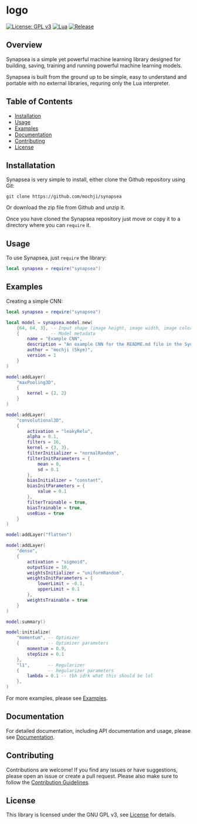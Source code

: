 # logo

[![License: GPL v3](https://img.shields.io/badge/License-GPLv3-blue.svg)](https://www.gnu.org/licenses/gpl-3.0)
[![Lua](https://img.shields.io/badge/Lua-5.4%2B-blueviolet)](https://www.lua.org/)
[![Release](https://img.shields.io/github/v/release/mochji/synapsea)](https://github.com/mochji/synapsea/releases)

## Overview

Synapsea is a simple yet powerful machine learning library designed for building, saving, training and running powerful machine learning models.

Synapsea is built from the ground up to be simple, easy to understand and portable with no external libraries, requring only the Lua interpreter.

## Table of Contents

 - [Installation](example.com)
 - [Usage](example.com)
 - [Examples](example.com)
 - [Documentation](example.com)
 - [Contributing](example.com)
 - [License](example.com)

## Installatation

Synapsea is very simple to install, either clone the Github repository using Git:

```
git clone https://github.com/mochji/synapsea
```

Or download the zip file from Github and unzip it.

Once you have cloned the Synapsea repository just move or copy it to a directory where you can `require` it.

## Usage

To use Synapsea, just `require` the library:

```lua
local synapsea = require("synapsea")
```

## Examples

Creating a simple CNN:

```lua
local synapsea = require("synapsea")

local model = synapsea.model.new(
    {64, 64, 3}, -- Input shape (image height, image width, image color channels)
    {            -- Model metadata
        name = "Example CNN",
        description = "An example CNN for the README.md file in the Synapsea Github repository.",
        author = "mochji (Skye)",
        version = 1
    }
)

model:addLayer(
    "maxPooling3D",
    {
        kernel = {2, 2}
    }
)

model:addLayer(
    "convolutional3D",
    {
        activation = "leakyRelu",
        alpha = 0.1,
        filters = 16,
        kernel = {3, 3},
        filterInitializer = "normalRandom",
        filterInitParameters = {
            mean = 0,
            sd = 0.1
        },
        biasInitializer = "constant",
        biasInitParameters = {
            value = 0.1
        },
        filterTrainable = true,
        biasTrainable = true,
        useBias = true
    }
)

model:addLayer("flatten")

model:addLayer(
    "dense",
    {
        activation = "sigmoid",
        outputSize = 10,
        weightsInitializer = "uniformRandom",
        weightsInitParameters = {
            lowerLimit = -0.1,
            upperLimit = 0.1
        },
        weightsTrainable = true
    }
)

model:summary()

model:initialize(
    "momentum", -- Optimizer
    {           -- Optimizer parameters
        momentum = 0.9,
        stepSize = 0.1
    },
    "l1",       -- Regularizer
    {           -- Regularizer parameters
        lambda = 0.1 -- tbh idrk what this should be lol
    },
)
```

For more examples, please see [Examples](example.com).

## Documentation

For detailed documentation, including API documentation and usage, please see [Documentation](example,com).

## Contributing

Contributions are welcome! If you find any issues or have suggestions, please open an issue or create a pull request. Please also make sure to follow the [Contribution Guidelines](example.com).

## License

This library is licensed under the GNU GPL v3, see [License](example.com) for details.

